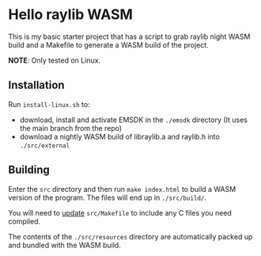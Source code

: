 # Hello raylib WASM
This is my basic starter project that has a script to grab raylib night WASM build and a Makefile to generate a WASM build of the project.  

**NOTE**: Only tested on Linux.

## Installation
Run `install-linux.sh` to:
- download, install and activate EMSDK in the `./emsdk` directory (It uses the main branch from the repo)
- download a nightly WASM build of libraylib.a and raylib.h into `./src/external`

## Building
Enter the `src` directory and then run `make index.html` to build a WASM version of the program. The files will end up in `./src/build/`.

You will need to [update](src/Makefile#L4) `src/Makefile` to include any C files you need compiled.  

The contents of the `./src/resources` directory are automatically packed up and bundled with the WASM build.